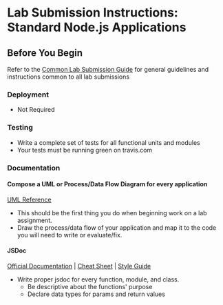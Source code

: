 # Lab Submission Instructions: Standard Node.js Applications

## Before You Begin

Refer to the [Common Lab Submission Guide](README.md) for general guidelines and instructions common to all lab submissions

### Deployment

- Not Required

### Testing

- Write a complete set of tests for all functional units and modules
- Your tests must be running green on travis.com

### Documentation

#### Compose a UML or Process/Data Flow Diagram for every application

 [UML Reference](https://www.uml-diagrams.org/index-examples.html)

- This should be the first thing you do when beginning work on a lab assignment.
- Draw the process/data flow of your application and map it to the code you will need to write or evaluate/fix.

#### JSDoc

[Official Documentation](http://usejsdoc.org/about-getting-started.html) | [Cheat Sheet](https://devhints.io/jsdoc) | [Style Guide](https://github.com/shri/JSDoc-Style-Guide)

- Write proper jsdoc for every function, module, and class.
  - Be descriptive about the functions' purpose
  - Declare data types for params and return values
